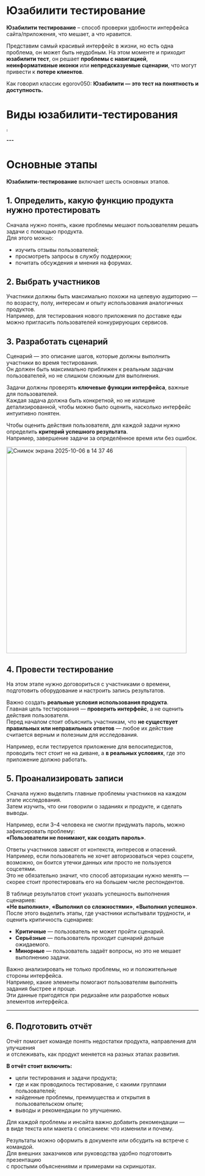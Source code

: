 # Юзабилити тестирование

**Юзабилити тестирование** – способ проверки удобности интерфейса сайта/приложения, что мешает, а что нравится.

Представим самый красивый интерфейс в жизни, но есть одна проблема, он может быть неудобным. На этом моменте и приходит **юзабилити тест**, он решает **проблемы с навигацией**, **неинформативные иконки** или **непредсказуемые сценарии**, что могут привести к **потере клиентов**.

Как говорил классик egorov050: **Юзабилити — это тест на понятность и доступность.**

# Виды юзабилити-тестирования
<img width="10" height="8" alt="image" src="https://github.com/user-attachments/assets/d23755fe-6bc2-47a3-988a-0e1b7ebcdd6c" />

**---**

# Основные этапы

**Юзабилити-тестирование** включает шесть основных этапов.


## 1. Определить, какую функцию продукта нужно протестировать

Сначала нужно понять, какие проблемы мешают пользователям решать задачи с помощью продукта.  
Для этого можно:
- изучить отзывы пользователей;
- просмотреть запросы в службу поддержки;
- почитать обсуждения и мнения на форумах.


## 2. Выбрать участников

Участники должны быть максимально похожи на целевую аудиторию — по возрасту, полу, интересам и опыту использования аналогичных продуктов.  
Например, для тестирования нового приложения по доставке еды можно пригласить пользователей конкурирующих сервисов.


## 3. Разработать сценарий

Сценарий — это описание шагов, которые должны выполнить участники во время тестирования.  
Он должен быть максимально приближен к реальным задачам пользователей, но не слишком сложным для выполнения.

Задачи должны проверять **ключевые функции интерфейса**, важные для пользователей.  
Каждая задача должна быть конкретной, но не излишне детализированной, чтобы можно было оценить, насколько интерфейс интуитивно понятен.

Чтобы оценить действия пользователя, для каждой задачи нужно определить **критерий успешного результата**.  
Например, завершение задачи за определённое время или без ошибок.



<img width="472" height="542" alt="Снимок экрана 2025-10-06 в 14 37 46" src="https://github.com/user-attachments/assets/a7ef42c9-a5db-4ad7-8d12-190f1c38bd3c" />

## 4. Провести тестирование

На этом этапе нужно договориться с участниками о времени, подготовить оборудование и настроить запись результатов.

Важно создать **реальные условия использования продукта**.  
Главная цель тестирования — **проверить интерфейс**, а не оценить действия пользователя.  
Перед началом стоит объяснить участникам, что **не существует правильных или неправильных ответов** — любое их действие считается верным и полезным для исследования.

Например, если тестируется приложение для велосипедистов, проводить тест стоит не на диване, а **в реальных условиях**, где это приложение должно работать.


## 5. Проанализировать записи

Сначала нужно выделить главные проблемы участников на каждом этапе исследования.  
Затем изучить, что они говорили о заданиях и продукте, и сделать выводы.  

Например, если 3–4 человека не смогли придумать пароль, можно зафиксировать проблему:  
**«Пользователи не понимают, как создать пароль»**.

Ответы участников зависят от контекста, интересов и опасений.  
Например, если пользователь не хочет авторизоваться через соцсети,  
возможно, он боится утечки данных или просто не пользуется соцсетями.  
Это не обязательно значит, что способ авторизации нужно менять —  
скорее стоит протестировать его на большем числе респондентов.

В таблице результатов стоит указать успешность выполнения сценариев:  
**«Не выполнил»**, **«Выполнил со сложностями»**, **«Выполнил успешно»**.  
После этого выделить этапы, где участники испытывали трудности, и оценить критичность сценариев:

- **Критичные** — пользователь не может пройти сценарий.  
- **Серьёзные** — пользователь проходит сценарий дольше ожидаемого.  
- **Минорные** — пользователь задаёт вопросы, но это не мешает выполнению задачи.

Важно анализировать не только проблемы, но и положительные стороны интерфейса.  
Например, какие элементы помогают пользователям выполнять задания быстрее и проще.  
Эти данные пригодятся при редизайне или разработке новых элементов интерфейса.

---

## 6. Подготовить отчёт

Отчёт помогает команде понять недостатки продукта, направления для улучшения  
и отслеживать, как продукт меняется на разных этапах развития.

**В отчёт стоит включить:**
- цели тестирования и задачи продукта;  
- где и как проводилось тестирование, с какими группами пользователей;  
- найденные проблемы, преимущества и открытия в пользовательском опыте;  
- выводы и рекомендации по улучшению.

Для каждой проблемы и инсайта важно добавить рекомендации —  
в виде текста или макета с описанием: что изменили и почему.  

Результаты можно оформить в документе или обсудить на встрече с командой.  
Для внешних заказчиков или руководства удобно подготовить презентацию  
с простыми объяснениями и примерами на скриншотах.


